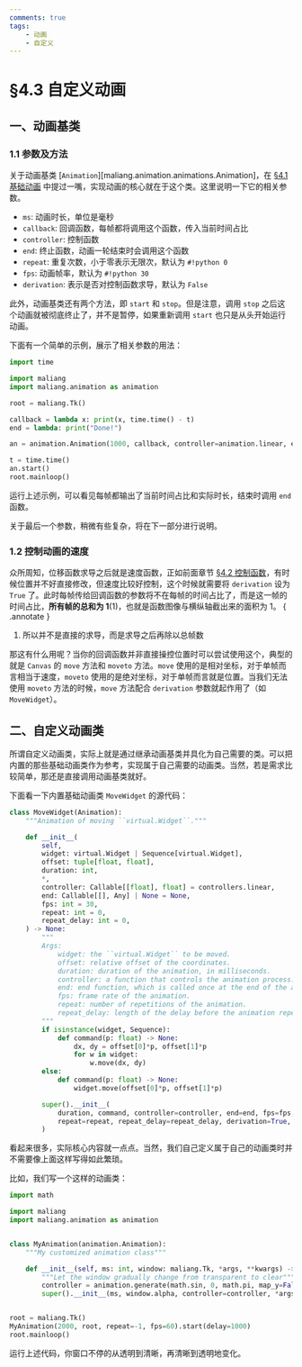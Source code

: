 ```yaml
---
comments: true
tags:
    - 动画
    - 自定义
---
```


# §4.3 自定义动画

## 一、动画基类

### 1.1 参数及方法

关于动画基类 [`Animation`][maliang.animation.animations.Animation]，在 [§4.1 基础动画](./1.md#二动画类) 中提过一嘴，实现动画的核心就在于这个类。这里说明一下它的相关参数。

* `ms`: 动画时长，单位是毫秒
* `callback`: 回调函数，每帧都将调用这个函数，传入当前时间占比
* `controller`: 控制函数
* `end`: 终止函数，动画一轮结束时会调用这个函数
* `repeat`: 重复次数，小于零表示无限次，默认为 `#!python 0`
* `fps`: 动画帧率，默认为 `#!python 30`
* `derivation`: 表示是否对控制函数求导，默认为 `False`

此外，动画基类还有两个方法，即 `start` 和 `stop`。但是注意，调用 `stop` 之后这个动画就被彻底终止了，并不是暂停，如果重新调用 `start` 也只是从头开始运行动画。

下面有一个简单的示例，展示了相关参数的用法：

```python hl_lines="11"
import time

import maliang
import maliang.animation as animation

root = maliang.Tk()

callback = lambda x: print(x, time.time() - t)
end = lambda: print("Done!")

an = animation.Animation(1000, callback, controller=animation.linear, end=end)

t = time.time()
an.start()
root.mainloop()
```

运行上述示例，可以看见每帧都输出了当前时间占比和实际时长，结束时调用 `end` 函数。

关于最后一个参数，稍微有些复杂，将在下一部分进行说明。

### 1.2 控制动画的速度

众所周知，位移函数求导之后就是速度函数，正如前面章节 [§4.2 控制函数](./2.md#13-内置的控制函数)，有时候位置并不好直接修改，但速度比较好控制，这个时候就需要将 `derivation` 设为 `True` 了。此时每帧传给回调函数的参数将不在每帧的时间占比了，而是这一帧的时间占比，**所有帧的总和为 1**(1)，也就是函数图像与横纵轴截出来的面积为 1。
{ .annotate }

1. 所以并不是直接的求导，而是求导之后再除以总帧数

那这有什么用呢？当你的回调函数并非直接操控位置时可以尝试使用这个，典型的就是 `Canvas` 的 `move` 方法和 `moveto` 方法。`move` 使用的是相对坐标，对于单帧而言相当于速度，`moveto` 使用的是绝对坐标，对于单帧而言就是位置。当我们无法使用 `moveto` 方法的时候，`move` 方法配合 `derivation` 参数就起作用了（如 `MoveWidget`）。

## 二、自定义动画类

所谓自定义动画类，实际上就是通过继承动画基类并具化为自己需要的类。可以把内置的那些基础动画类作为参考，实现属于自己需要的动画类。当然，若是需求比较简单，那还是直接调用动画基类就好。

下面看一下内置基础动画类 `MoveWidget` 的源代码：

```python { .blur hl_lines="1 4-15 27-39" }
class MoveWidget(Animation):
    """Animation of moving ``virtual.Widget``."""

    def __init__(
        self,
        widget: virtual.Widget | Sequence[virtual.Widget],
        offset: tuple[float, float],
        duration: int,
        *,
        controller: Callable[[float], float] = controllers.linear,
        end: Callable[[], Any] | None = None,
        fps: int = 30,
        repeat: int = 0,
        repeat_delay: int = 0,
    ) -> None:
        """
        Args:
            widget: the ``virtual.Widget`` to be moved.
            offset: relative offset of the coordinates.
            duration: duration of the animation, in milliseconds.
            controller: a function that controls the animation process.
            end: end function, which is called once at the end of the animation.
            fps: frame rate of the animation.
            repeat: number of repetitions of the animation.
            repeat_delay: length of the delay before the animation repeats.
        """
        if isinstance(widget, Sequence):
            def command(p: float) -> None:
                dx, dy = offset[0]*p, offset[1]*p
                for w in widget:
                    w.move(dx, dy)
        else:
            def command(p: float) -> None:
                widget.move(offset[0]*p, offset[1]*p)

        super().__init__(
            duration, command, controller=controller, end=end, fps=fps,
            repeat=repeat, repeat_delay=repeat_delay, derivation=True,
        )
```

看起来很多，实际核心内容就一点点。当然，我们自己定义属于自己的动画类时并不需要像上面这样写得如此繁琐。

比如，我们写一个这样的动画类：

```python hl_lines="12 13"
import math

import maliang
import maliang.animation as animation


class MyAnimation(animation.Animation):
    """My customized animation class"""

    def __init__(self, ms: int, window: maliang.Tk, *args, **kwargs) -> None:
        """Let the window gradually change from transparent to clear"""
        controller = animation.generate(math.sin, 0, math.pi, map_y=False)
        super().__init__(ms, window.alpha, controller=controller, *args, **kwargs)


root = maliang.Tk()
MyAnimation(2000, root, repeat=-1, fps=60).start(delay=1000)
root.mainloop()
```

运行上述代码，你窗口不停的从透明到清晰，再清晰到透明地变化。
